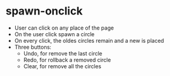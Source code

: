 # spawn-onclick

- User can click on any place of the page
- On the user click spawn a circle
- On every click, the oldes circles remain and a new is placed
- Three buttons:
  - Undo, for remove the last circle
  - Redo, for rollback a removed circle
  - Clear, for remove all the circles
